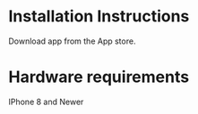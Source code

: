 # Installation Instructions

Download app from the App store.

# Hardware requirements
IPhone 8 and Newer

